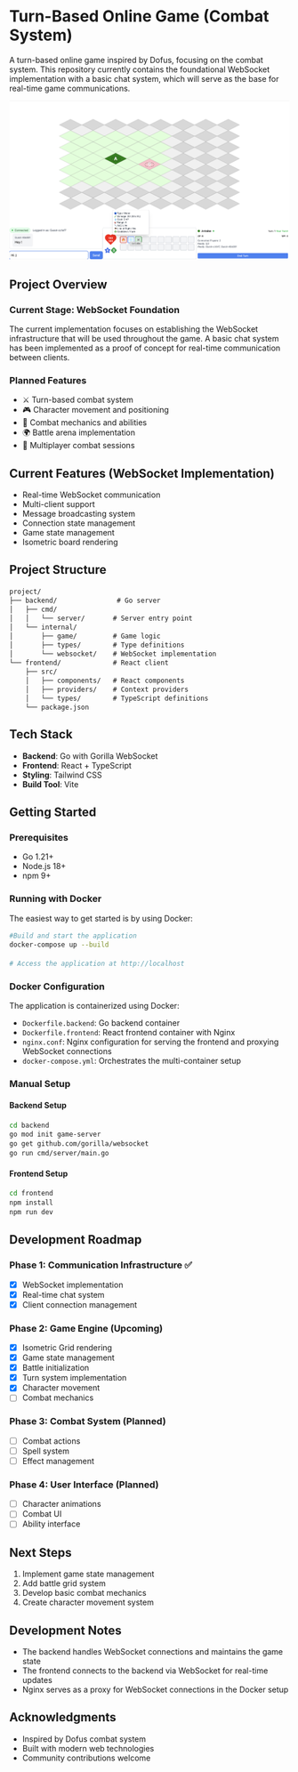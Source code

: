 # Turn-Based Online Game (Combat System)

A turn-based online game inspired by Dofus, focusing on the combat system. This repository currently contains the foundational WebSocket implementation with a basic chat system, which will serve as the base for real-time game communications.

![image](src/spellPanel-24-04-25.png)

## Project Overview

### Current Stage: WebSocket Foundation

The current implementation focuses on establishing the WebSocket infrastructure that will be used throughout the game. A basic chat system has been implemented as a proof of concept for real-time communication between clients.

### Planned Features

- ⚔️ Turn-based combat system
- 🎮 Character movement and positioning
- 🎲 Combat mechanics and abilities
- 🌍 Battle arena implementation
- 👥 Multiplayer combat sessions

## Current Features (WebSocket Implementation)

- Real-time WebSocket communication
- Multi-client support
- Message broadcasting system
- Connection state management
- Game state management
- Isometric board rendering

## Project Structure

```mermaid
project/
├── backend/               # Go server
│   ├── cmd/
│   │   └── server/       # Server entry point
│   └── internal/
│       ├── game/         # Game logic
│       ├── types/        # Type definitions
│       └── websocket/    # WebSocket implementation
└── frontend/             # React client
    ├── src/
    │   ├── components/   # React components
    │   ├── providers/    # Context providers
    │   └── types/        # TypeScript definitions
    └── package.json
```

## Tech Stack

- **Backend**: Go with Gorilla WebSocket
- **Frontend**: React + TypeScript
- **Styling**: Tailwind CSS
- **Build Tool**: Vite

## Getting Started

### Prerequisites

- Go 1.21+
- Node.js 18+
- npm 9+

### Running with Docker

The easiest way to get started is by using Docker:

```bash
#Build and start the application
docker-compose up --build

# Access the application at http://localhost
```

### Docker Configuration

The application is containerized using Docker:

- `Dockerfile.backend`: Go backend container
- `Dockerfile.frontend`: React frontend container with Nginx
- `nginx.conf`: Nginx configuration for serving the frontend and proxying WebSocket connections
- `docker-compose.yml`: Orchestrates the multi-container setup

### Manual Setup

#### Backend Setup

```bash
cd backend
go mod init game-server
go get github.com/gorilla/websocket
go run cmd/server/main.go
```

#### Frontend Setup

```bash
cd frontend
npm install
npm run dev
```

## Development Roadmap

### Phase 1: Communication Infrastructure ✅

- [x] WebSocket implementation
- [x] Real-time chat system
- [x] Client connection management

### Phase 2: Game Engine (Upcoming)

- [x] Isometric Grid rendering
- [x] Game state management
- [x] Battle initialization
- [x] Turn system implementation
- [x] Character movement
- [ ] Combat mechanics

### Phase 3: Combat System (Planned)

- [ ] Combat actions
- [ ] Spell system
- [ ] Effect management

### Phase 4: User Interface (Planned)

- [ ] Character animations
- [ ] Combat UI
- [ ] Ability interface

## Next Steps

1. Implement game state management
2. Add battle grid system
3. Develop basic combat mechanics
4. Create character movement system

## Development Notes

- The backend handles WebSocket connections and maintains the game state
- The frontend connects to the backend via WebSocket for real-time updates
- Nginx serves as a proxy for WebSocket connections in the Docker setup

## Acknowledgments

- Inspired by Dofus combat system
- Built with modern web technologies
- Community contributions welcome
